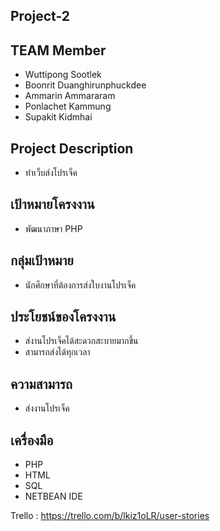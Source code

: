 ## Project-2 ##

## TEAM Member ##
- Wuttipong Sootlek
- Boonrit Duanghirunphuckdee
- Ammarin Ammararam
- Ponlachet Kammung
- Supakit Kidmhai

## Project Description
- ทำเว็บส่งโปรเจ็ค

## เป้าหมายโครงงาน ##
- พัฒนาภาษา PHP

## กลุ่มเป้าหมาย ##
- นักศึกษาที่ต้องการส่งใบงานโปรเจ็ค

## ประโยชน์ของโครงงาน ##
- ส่งานโปรเจ็คได้สะดวกสะบายมากขึ้น
- สามารถส่งได้ทุกเวลา

## ความสามารถ ##
- ส่งงานโปรเจ็ค

## เครื่องมือ ##
- PHP
- HTML
- SQL
- NETBEAN IDE

Trello : https://trello.com/b/lkiz1oLR/user-stories

